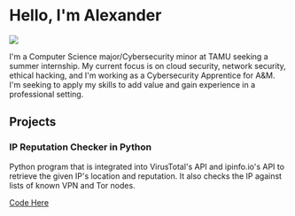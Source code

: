 # Hello, I'm Alexander 
<a href="https://www.linkedin.com/in/alexander-mcsorley1/"><img src="https://img.shields.io/badge/-LinkedIn-0072b1?&style=for-the-badge&logo=linkedin&logoColor=white" /></a>


I'm a Computer Science major/Cybersecurity minor at TAMU seeking a summer internship. My current focus is on cloud security, network security, ethical hacking, and I'm working as a Cybersecurity Apprentice for A&M. I'm seeking to apply my skills to add value and gain experience in a professional setting. 

## Projects
### IP Reputation Checker in Python 
Python program that is integrated into VirusTotal's API and ipinfo.io's API to retrieve the given IP's location and reputation. It also checks the IP against lists of known VPN and Tor nodes.

<a href="https://github.com/AlexMc889/Projects/blob/main/iprepchecker.py">Code Here</a>
